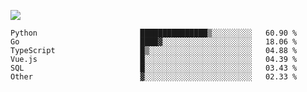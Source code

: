 ![](https://github-profile-summary-cards.vercel.app/api/cards/profile-details?username=igtm&theme=dracula)
<!--START_SECTION:waka-->

```text
Python                       ███████████████▒░░░░░░░░░   60.90 %
Go                           ████▓░░░░░░░░░░░░░░░░░░░░   18.06 %
TypeScript                   █▒░░░░░░░░░░░░░░░░░░░░░░░   04.88 %
Vue.js                       █░░░░░░░░░░░░░░░░░░░░░░░░   04.39 %
SQL                          █░░░░░░░░░░░░░░░░░░░░░░░░   03.43 %
Other                        ▓░░░░░░░░░░░░░░░░░░░░░░░░   02.33 %
```

<!--END_SECTION:waka-->
